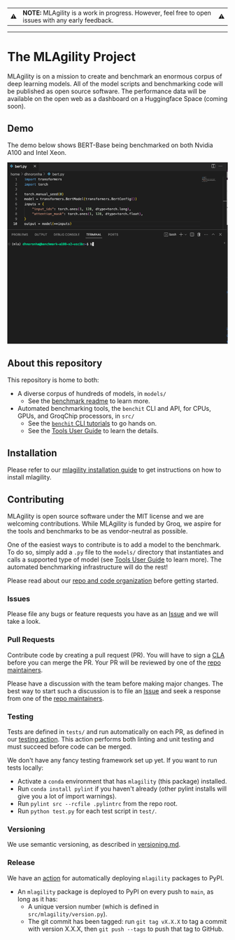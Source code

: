 <table>
<tr>
<td>⚠️</td>
<td>
<strong>NOTE:</strong> MLAgility is a work in progress. However, feel free to open issues with any early feedback.
</td>
<td>⚠️</td>
</tr>
</table>

----
# The MLAgility Project

MLAgility is on a mission to create and benchmark an enormous corpus of deep learning models. All of the model scripts and benchmarking code will be published as open source software. The performance data will be available on the open web as a dashboard on a Huggingface Space (coming soon).

## Demo

The demo below shows BERT-Base being benchmarked on both Nvidia A100 and Intel Xeon.

<img src="https://github.com/groq/mlagility/raw/main/docs/img/mlagility.gif"  width="800"/>

## About this repository 

This repository is home to both:
- A diverse corpus of hundreds of models, in `models/`
  - See the [benchmark readme](https://github.com/groq/mlagility/blob/main/models/readme.md) to learn more.
- Automated benchmarking tools, the `benchit` CLI and API, for CPUs, GPUs, and GroqChip processors, in `src/`
  - See the [`benchit` CLI tutorials](#https://github.com/groq/mlagility/blob/main/examples/cli/readme.md) to go hands on.
  - See the [Tools User Guide](https://github.com/groq/mlagility/blob/main/docs/tools_user_guide.md) to learn the details.
  
## Installation

Please refer to our [mlagility installation guide](https://github.com/groq/mlagility/blob/main/docs/install.md) to get instructions on how to install mlagility.

## Contributing

MLAgility is open source software under the MIT license and we are welcoming contributions. While MLAgility is funded by Groq, we aspire for the tools and benchmarks to be as vendor-neutral as possible.

One of the easiest ways to contribute is to add a model to the benchmark. To do so, simply add a `.py` file to the `models/` directory that instantiates and calls a supported type of model (see [Tools User Guide](https://github.com/groq/mlagility/blob/main/docs/tools_user_guide.md) to learn more). The automated benchmarking infrastructure will do the rest!

Please read about our [repo and code organization](https://github.com/groq/mlagility/blob/main/docs/code.md) before getting started.

### Issues

Please file any bugs or feature requests you have as an [Issue](https://github.com/groq/mlagility/issues) and we will take a look.

### Pull Requests

Contribute code by creating a pull request (PR). You will have to sign a [CLA](https://github.com/groq/mlagility/blob/main/cla.md) before you can merge the PR. Your PR will be reviewed by one of the [repo maintainers](https://github.com/groq/mlagility/blob/main/CODEOWNERS).

Please have a discussion with the team before making major changes. The best way to start such a discussion is to file an [Issue](https://github.com/groq/mlagility/issues) and seek a response from one of the [repo maintainers](https://github.com/groq/mlagility/blob/main/CODEOWNERS).

### Testing

Tests are defined in `tests/` and run automatically on each PR, as defined in our [testing action](https://github.com/groq/mlagility/blob/main/.github/workflows/test.yml). This action performs both linting and unit testing and must succeed before code can be merged.

We don't have any fancy testing framework set up yet. If you want to run tests locally:
- Activate a `conda` environment that has `mlagility` (this package) installed.
- Run `conda install pylint` if you haven't already (other pylint installs will give you a lot of import warnings).
- Run `pylint src --rcfile .pylintrc` from the repo root.
- Run `python test.py` for each test script in `test/`.

### Versioning

We use semantic versioning, as described in [versioning.md](https://github.com/groq/mlagility/blob/main/docs/versioning.md).

### Release

We have an [action](https://github.com/groq/mlagility/blob/main/.github/workflows/publish-to-test-pypi.yml) for automatically deploying `mlagility` packages to PyPI.
- An `mlagility` package is deployed to PyPI on every push to `main`, as long as it has:
  - A unique version number (which is defined in `src/mlagility/version.py`).
  - The git commit has been tagged: run `git tag vX.X.X` to tag a commit with version X.X.X, then `git push --tags` to push that tag to GitHub.
